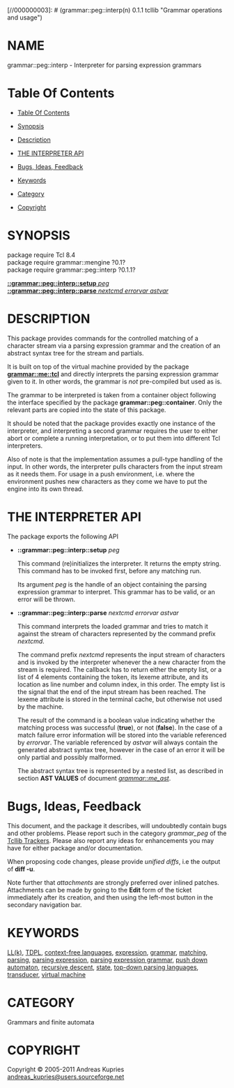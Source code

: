 
[//000000001]: # (grammar::peg::interp - Grammar operations and usage)
[//000000002]: # (Generated from file 'peg_interp.man' by tcllib/doctools with format 'markdown')
[//000000003]: # (grammar::peg::interp(n) 0.1.1 tcllib "Grammar operations and usage")

# NAME

grammar::peg::interp - Interpreter for parsing expression grammars

# <a name='toc'></a>Table Of Contents

  -  [Table Of Contents](#toc)

  -  [Synopsis](#synopsis)

  -  [Description](#section1)

  -  [THE INTERPRETER API](#section2)

  -  [Bugs, Ideas, Feedback](#section3)

  -  [Keywords](#keywords)

  -  [Category](#category)

  -  [Copyright](#copyright)

# <a name='synopsis'></a>SYNOPSIS

package require Tcl 8.4  
package require grammar::mengine ?0.1?  
package require grammar::peg::interp ?0.1.1?  

[__::grammar::peg::interp::setup__ *peg*](#1)  
[__::grammar::peg::interp::parse__ *nextcmd* *errorvar* *astvar*](#2)  

# <a name='description'></a>DESCRIPTION

This package provides commands for the controlled matching of a character stream
via a parsing expression grammar and the creation of an abstract syntax tree for
the stream and partials.

It is built on top of the virtual machine provided by the package
__[grammar::me::tcl](../grammar_me/me_tcl.md)__ and directly interprets the
parsing expression grammar given to it. In other words, the grammar is *not*
pre-compiled but used as is.

The grammar to be interpreted is taken from a container object following the
interface specified by the package __grammar::peg::container__. Only the
relevant parts are copied into the state of this package.

It should be noted that the package provides exactly one instance of the
interpreter, and interpreting a second grammar requires the user to either abort
or complete a running interpretation, or to put them into different Tcl
interpreters.

Also of note is that the implementation assumes a pull-type handling of the
input. In other words, the interpreter pulls characters from the input stream as
it needs them. For usage in a push environment, i.e. where the environment
pushes new characters as they come we have to put the engine into its own
thread.

# <a name='section2'></a>THE INTERPRETER API

The package exports the following API

  - <a name='1'></a>__::grammar::peg::interp::setup__ *peg*

    This command (re)initializes the interpreter. It returns the empty string.
    This command has to be invoked first, before any matching run.

    Its argument *peg* is the handle of an object containing the parsing
    expression grammar to interpret. This grammar has to be valid, or an error
    will be thrown.

  - <a name='2'></a>__::grammar::peg::interp::parse__ *nextcmd* *errorvar* *astvar*

    This command interprets the loaded grammar and tries to match it against the
    stream of characters represented by the command prefix *nextcmd*.

    The command prefix *nextcmd* represents the input stream of characters and
    is invoked by the interpreter whenever the a new character from the stream
    is required. The callback has to return either the empty list, or a list of
    4 elements containing the token, its lexeme attribute, and its location as
    line number and column index, in this order. The empty list is the signal
    that the end of the input stream has been reached. The lexeme attribute is
    stored in the terminal cache, but otherwise not used by the machine.

    The result of the command is a boolean value indicating whether the matching
    process was successful (__true__), or not (__false__). In the case of a
    match failure error information will be stored into the variable referenced
    by *errorvar*. The variable referenced by *astvar* will always contain the
    generated abstract syntax tree, however in the case of an error it will be
    only partial and possibly malformed.

    The abstract syntax tree is represented by a nested list, as described in
    section __AST VALUES__ of document
    *[grammar::me_ast](../grammar_me/me_ast.md)*.

# <a name='section3'></a>Bugs, Ideas, Feedback

This document, and the package it describes, will undoubtedly contain bugs and
other problems. Please report such in the category *grammar_peg* of the [Tcllib
Trackers](http://core.tcl.tk/tcllib/reportlist). Please also report any ideas
for enhancements you may have for either package and/or documentation.

When proposing code changes, please provide *unified diffs*, i.e the output of
__diff -u__.

Note further that *attachments* are strongly preferred over inlined patches.
Attachments can be made by going to the __Edit__ form of the ticket immediately
after its creation, and then using the left-most button in the secondary
navigation bar.

# <a name='keywords'></a>KEYWORDS

[LL(k)](../../../../index.md#ll_k_), [TDPL](../../../../index.md#tdpl),
[context-free languages](../../../../index.md#context_free_languages),
[expression](../../../../index.md#expression),
[grammar](../../../../index.md#grammar),
[matching](../../../../index.md#matching),
[parsing](../../../../index.md#parsing), [parsing
expression](../../../../index.md#parsing_expression), [parsing expression
grammar](../../../../index.md#parsing_expression_grammar), [push down
automaton](../../../../index.md#push_down_automaton), [recursive
descent](../../../../index.md#recursive_descent),
[state](../../../../index.md#state), [top-down parsing
languages](../../../../index.md#top_down_parsing_languages),
[transducer](../../../../index.md#transducer), [virtual
machine](../../../../index.md#virtual_machine)

# <a name='category'></a>CATEGORY

Grammars and finite automata

# <a name='copyright'></a>COPYRIGHT

Copyright &copy; 2005-2011 Andreas Kupries <andreas_kupries@users.sourceforge.net>
